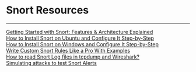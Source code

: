 # Snort Resources
---

[Getting Started with Snort: Features &amp; Architecture Explained](https://lipsonthomas.com/snort-beginners-guide/) <br>
[How to Install Snort on Ubuntu and Configure It Step-by-Step](https://lipsonthomas.com/install-snort-configure-ubuntu/) <br>
[How to Install Snort on Windows and Configure It Step-by-Step](https://lipsonthomas.com/install-snort-configure-windows/) <br>
[Write Custom Snort Rules Like a Pro With Examples](https://lipsonthomas.com/custom-snort-rules/) <br>
[How to read Snort Log files in tcpdump and Wireshark?](https://lipsonthomas.com/read-snort-log-files-tcpdump-wireshark/) <br>
[Simulating attacks to test Snort Alerts](https://lipsonthomas.com/simulating-attacks-to-test-snort-alerts/) <br>
